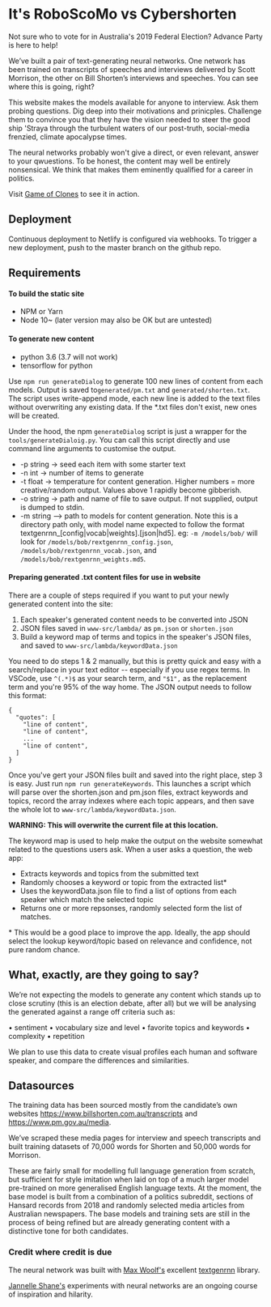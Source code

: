 # It's RoboScoMo vs Cybershorten

Not sure who to vote for in Australia's 2019 Federal Election? Advance Party is here to help!

We’ve built a pair of text-generating neural networks. One network has been trained on transcripts of speeches and interviews delivered by Scott Morrison, the other on Bill Shorten’s interviews and speeches. You can see where this is going, right?

This website makes the models available for anyone to interview. Ask them probing questions. Dig deep into their motivations and prinicples. Challenge them to convince you that they have the vision needed to steer the good ship 'Straya through the turbulent waters of our post-truth, social-media frenzied, climate apocalypse times.

The neural networks probably won't give a direct, or even relevant, answer to your qwuestions. To be honest, the content may well be entirely nonsensical. We think that makes them eminently qualified for a career in politics.

Visit [Game of Clones](https://vote1.advanceparty.com.au) to see it in action.

## Deployment

Continuous deployment to Netlify is configured via webhooks.
To trigger a new deployment, push to the master branch on the github repo.

## Requirements

#### To build the static site

- NPM or Yarn
- Node 10~ (later version may also be OK but are untested)

#### To generate new content

- python 3.6 (3.7 will not work)
- tensorflow for python

Use `npm run generateDialog` to generate 100 new lines of content from each models.
Output is saved to`generated/pm.txt` and `generated/shorten.txt`. The script uses write-append mode, each new line is added to the text files without overwriting any existing data. If the \*.txt files don't exist, new ones will be created.

Under the hood, the npm `generateDialog` script is just a wrapper for the `tools/generateDialoig.py`. You can call this script directly and use command line arguments to customise the output.

- -p string -> seed each item with some starter text
- -n int -> number of items to generate
- -t float -> temperature for content generation. Higher numbers = more creative/random output. Values above 1 rapidly become gibberish.
- -o string -> path and name of file to save output. If not supplied, output is dumped to stdin.
- -m string --> path to models for content generation. Note this is a directory path only, with model name expected to follow the format textgenrnn\_\[config|vocab|weights\].\[json|hd5\]. eg: `-m /models/bob/` will look for `/models/bob/rextgenrnn_config.json`, `/models/bob/rextgenrnn_vocab.json`, and `/models/bob/rextgenrnn_weights.md5`.

#### Preparing generated .txt content files for use in website

There are a couple of steps required if you want to put your newly generated content into the site:

1. Each speaker's generated content needs to be converted into JSON
2. JSON files saved in `www-src/lambda/` as `pm.json` or `shorten.json`
3. Build a keyword map of terms and topics in the speaker's JSON files, and saved to `www-src/lambda/keywordData.json`

You need to do steps 1 & 2 manually, but this is pretty quick and easy with a search/replace in your text editor -- especially if you use regex terms. In VSCode, use `^(.*)$` as your search term, and `"$1",` as the replacement term and you're 95% of the way home. The JSON output needs to follow this format:

```
{
  "quotes": [
    "line of content",
    "line of content",
    ...
    "line of content",
  ]
}
```

Once you've gert your JSON files built and saved into the right place, step 3 is easy. Just run `npm run generateKeywords`. This launches a script which will parse over the shorten.json and pm.json files, extract keywords and topics, record the array indexes where each topic appears, and then save the whole lot to `www-src/lambda/keywordData.json`.

**WARNING: This will overwrite the current file at this location.**

The keyword map is used to help make the output on the website somewhat related to the questions users ask. When a user asks a question, the web app:

- Extracts keywords and topics from the submitted text
- Randomly chooses a keyword or topic from the extracted list\*
- Uses the keywordData.json file to find a list of options from each speaker which match the selected topic
- Returns one or more repsonses, randomly selected form the list of matches.

\* This would be a good place to improve the app. Ideally, the app should select the lookup keyword/topic based on relevance and confidence, not pure random chance.

## What, exactly, are they going to say?

We’re not expecting the models to generate any content which stands up to close scrutiny (this is an election debate, after all) but we will be analysing the generated against a range off criteria such as:

• sentiment
• vocabulary size and level
• favorite topics and keywords
• complexity
• repetition

We plan to use this data to create visual profiles each human and software speaker, and compare the differences and similarities.

## Datasources

The training data has been sourced mostly from the candidate’s own websites https://www.billshorten.com.au/transcripts and https://www.pm.gov.au/media.

We’ve scraped these media pages for interview and speech transcripts and built training datasets of 70,000 words for Shorten and 50,000 words for Morrison.

These are fairly small for modelling full language generation from scratch, but sufficient for style imitation when laid on top of a much larger model pre-trained on more generalised English language texts. At the moment, the base model is built from a combination of a politics subreddit, sections of Hansard records from 2018 and randomly selected media articles from Australian newspapers. The base models and training sets are still in the process of being refined but are already generating content with a distinctive tone for both candidates.

### Credit where credit is due

The neural network was built with [Max Woolf's](https://minimaxir.com/) excellent [textgenrnn](https://github.com/minimaxir/textgenrnn) library.

[Jannelle Shane's](https://aiweirdness.com/) experiments with neural networks are an ongoing course of inspiration and hilarity.
